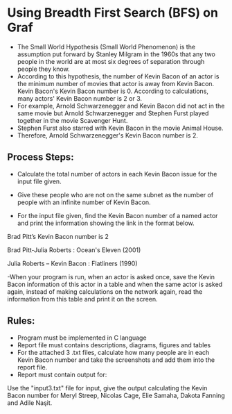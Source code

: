 # Using Breadth First Search (BFS) on Graf

- The Small World Hypothesis (Small World Phenomenon) is the assumption put forward by Stanley Milgram in the 1960s that any two people in the world are at most six degrees of separation through people they know. 
- According to this hypothesis, the number of Kevin Bacon of an actor is the minimum number of movies that actor is away from Kevin Bacon. Kevin Bacon's Kevin Bacon number is 0. According to calculations, many actors' Kevin Bacon number is 2 or 3. 
- For example, Arnold Schwarzenegger and Kevin Bacon did not act in the same movie but Arnold Schwarzenegger and Stephen Furst played together in the movie Scavenger Hunt. 
- Stephen Furst also starred with Kevin Bacon in the movie Animal House. 
- Therefore, Arnold Schwarzenegger's Kevin Bacon number is 2.

## Process Steps:
- Calculate the total number of actors in each Kevin Bacon issue for the input file given.
- Give these people who are not on the same subnet as the number of people with an infinite number of Kevin Bacon.

- For the input file given, find the Kevin Bacon number of a named actor and print the information showing the link in the format below.

Brad Pitt’s Kevin Bacon number is 2

Brad Pitt-Julia Roberts : Ocean's Eleven (2001)
 
Julia Roberts – Kevin Bacon : Flatliners (1990) 


-When your program is run, when an actor is asked once, save the Kevin Bacon information of this actor in a table and when the same actor is asked again, instead of making calculations on the network again, read the information from this table and print it on the screen.

## Rules:
- Program must be implemented in C language
- Report file must contains descriptions, diagrams, figures and tables
- For the attached 3 .txt files, calculate how many people are in each Kevin Bacon number and take the screenshots and add them into the report file.
- Report must contain output for:

Use the "input3.txt" file for input, give the output calculating the Kevin Bacon number for Meryl Streep, Nicolas Cage, Elie Samaha, Dakota Fanning and Adile Naşit.